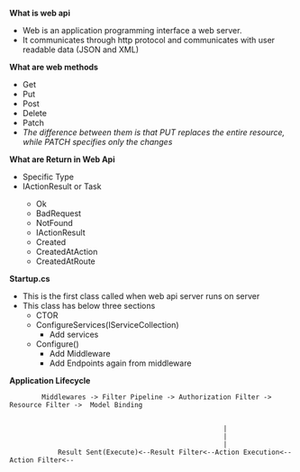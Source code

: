 **What is web api**
- Web is an application programming interface a web server. 
- It communicates through http protocol and communicates with user readable data (JSON and XML)

**What are web methods**
- Get
- Put
- Post
- Delete
- Patch
- _The difference between them is that PUT replaces the entire resource, while PATCH specifies only the changes_

**What are Return in Web Api**
- Specific Type
- IActionResult or Task<IActionResult>
	- Ok
	- BadRequest
	- NotFound
	- IActionResult
	- Created
	- CreatedAtAction
	- CreatedAtRoute

**Startup.cs**
- This is the first class called when web api server runs on server 
- This class has below three sections
	- CTOR
	- ConfigureServices(IServiceCollection)
		- Add services
	- Configure()
		- Add Middleware
		- Add Endpoints again from middleware

**Application Lifecycle**

			Middlewares -> Filter Pipeline -> Authorization Filter -> Resource Filter ->  Model Binding 
			

														 |
														 |
														 |
				Result Sent(Execute)<--Result Filter<--Action Execution<--Action Filter<--
			